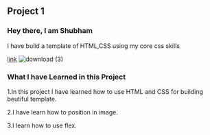 ## Project 1
### Hey there, I am Shubham

I have build a template of HTML,CSS using my core css skills

[link](https://effortless-pasca-31aab5.netlify.app)
![download (3)](https://user-images.githubusercontent.com/101961231/181908554-23854014-4f1b-464c-8539-a2f9bea82cb2.png)
### What I have Learned in this Project
1.In this project I have learned how to use HTML and CSS for building beutiful template.  

2.I have learn how to position in image.  

3.I learn how to use flex. 